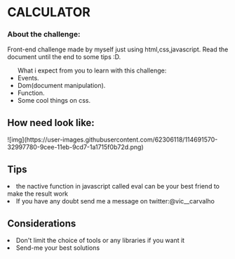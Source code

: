 <h1>CALCULATOR </h1>

<h3>About the challenge:</h3>

Front-end challenge made by myself just using html,css,javascript.
Read the document until the end to some tips :D.

<ul>
What i expect from you to learn with this challenge:

<li>Events.<BR></li>
<li>Dom(document manipulation).</li>
<li>Function. <BR></li>
<li>Some cool things on css.</li>

</ul>

<h2>How need look like: </h2> 
![img](https://user-images.githubusercontent.com/62306118/114691570-32997780-9cee-11eb-9cd7-1a1715f0b72d.png)










<h2>Tips<br></h2>
<li>the nactive function in javascript called eval can be your best friend to make the result work</li>
<li>If you have any doubt send me a message on twitter:@vic__carvalho</li>


<h2>Considerations<br></h2> 
<li>Don't limit the choice of tools or any libraries if you want it<br></li>
<li>Send-me your best solutions</li>


   





 


